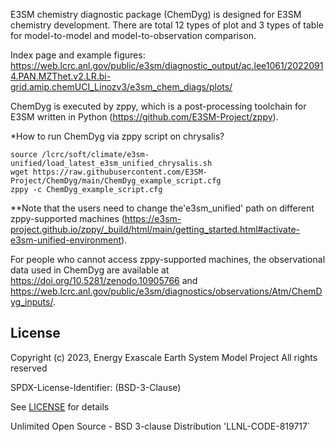 E3SM chemistry diagnostic package (ChemDyg) is designed for E3SM chemistry development. There are total 12 types of plot and 3 types of table for model-to-model and model-to-observation comparison.

Index page and example figures:
https://web.lcrc.anl.gov/public/e3sm/diagnostic_output/ac.lee1061/20220914.PAN.MZThet.v2.LR.bi-grid.amip.chemUCI_Linozv3/e3sm_chem_diags/plots/

ChemDyg is executed by zppy, which is a post-processing toolchain for E3SM written in Python (https://github.com/E3SM-Project/zppy).

*How to run ChemDyg via zppy script on chrysalis?
```
source /lcrc/soft/climate/e3sm-unified/load_latest_e3sm_unified_chrysalis.sh
wget https://raw.githubusercontent.com/E3SM-Project/ChemDyg/main/ChemDyg_example_script.cfg
zppy -c ChemDyg_example_script.cfg
```
**Note that the users need to change the'e3sm_unified' path on different zppy-supported machines (https://e3sm-project.github.io/zppy/_build/html/main/getting_started.html#activate-e3sm-unified-environment). 

For people who cannot access zppy-supported machines, the observational data used in ChemDyg are available at https://doi.org/10.5281/zenodo.10905766 and https://web.lcrc.anl.gov/public/e3sm/diagnostics/observations/Atm/ChemDyg_inputs/.  

## License

Copyright (c) 2023, Energy Exascale Earth System Model Project
All rights reserved

SPDX-License-Identifier: (BSD-3-Clause)

See [LICENSE](./LICENSE) for details

Unlimited Open Source - BSD 3-clause Distribution
'LLNL-CODE-819717`
